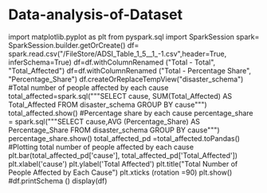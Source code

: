 # Data-analysis-of-Dataset
import matplotlib.pyplot as plt
from pyspark.sql import SparkSession
spark= SparkSession.builder.getOrCreate()
df= spark.read.csv("/FileStore/ADSI_Table_1_5__1_-1.csv",header=True, inferSchema=True)
df=df.withColumnRenamed ("Total - Total", "Total_Affected")
df=df.withColumnRenamed ("Total - Percentage Share", "Percentage_Share")
df.createOrReplaceTempView("disaster_schema")
#Total number of people affected by each cause
total_affected=spark.sql("""SELECT cause, SUM(Total_Affected) AS Total_Affected FROM disaster_schema GROUP BY cause""")
total_affected.show()
#Percentage share by each cause
percentage_share = spark.sql("""SELECT cause,AVG (Percentage_Share) AS Percentage_Share FROM disaster_schema GROUP BY cause""")
percentage_share.show()
total_affected_pd =total_affected.toPandas()
#Plotting total number of people affected by each cause
plt.bar(total_affected_pd['cause'], total_affected_pd['Total_Affected'])
plt.xlabel('cause')
plt.ylabel('Total Affected')
plt.title("Total Number of People Affected by Each Cause")
plt.xticks (rotation =90)
plt.show()
#df.printSchema ()
display(df)
  

